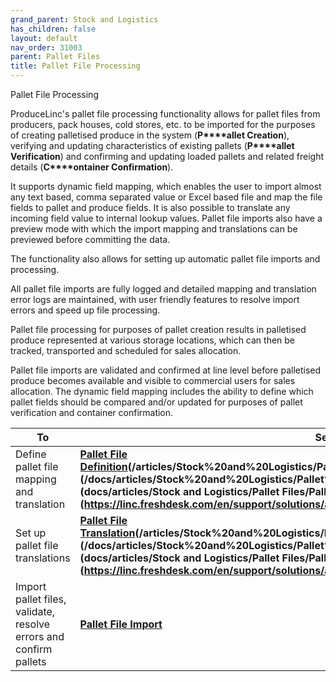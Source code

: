 ```yaml
---
grand_parent: Stock and Logistics
has_children: false
layout: default
nav_order: 31003
parent: Pallet Files
title: Pallet File Processing
---
```


Pallet File Processing

ProduceLinc's pallet file processing functionality allows for pallet files from producers, pack houses, cold stores, etc. to be imported for the purposes of creating palletised produce in the system (**P****allet Creation**), verifying and updating characteristics of existing pallets (**P****allet Verification**) and confirming and updating loaded pallets and related freight details (**C****ontainer Confirmation**).




It supports dynamic field mapping, which enables the user to import almost any text based, comma separated value or Excel based file and map the file fields to pallet and produce fields. It is also possible to translate any incoming field value to internal lookup values. Pallet file imports also have a preview mode with which the import mapping and translations can be previewed before committing the data.




The functionality also allows for setting up automatic pallet file imports and processing.




All pallet file imports are fully logged and detailed mapping and translation error logs are maintained, with user friendly features to resolve import errors and speed up file processing.




Pallet file processing for purposes of pallet creation results in palletised produce represented at various storage locations, which can then be tracked, transported and scheduled for sales allocation.




Pallet file imports are validated and confirmed at line level before palletised produce becomes available and visible to commercial users for sales allocation. The dynamic field mapping includes the ability to define which pallet fields should be compared and/or updated for purposes of pallet verification and container confirmation.






| **To** | **See** |
| --- | --- |
| Define pallet file mapping and translation | **[Pallet File Definition](/articles/Stock%20and%20Logistics/Pallet%20Files/Pallet%20File%20Definition)(/articles/Stock%20and%20Logistics/Pallet%20Files/Pallet%20File%20Definition.md)(/docs/articles/Stock%20and%20Logistics/Pallet%20Files/Pallet%20File%20Definition.md)(docs/articles/Stock and Logistics/Pallet Files/Pallet File Definition.md)(https://linc.freshdesk.com/en/support/solutions/articles/8000097814)** |
| Set up pallet file translations | **[Pallet File Translation](/articles/Stock%20and%20Logistics/Pallet%20Files/Pallet%20File%20Translation)(/articles/Stock%20and%20Logistics/Pallet%20Files/Pallet%20File%20Translation.md)(/docs/articles/Stock%20and%20Logistics/Pallet%20Files/Pallet%20File%20Translation.md)(docs/articles/Stock and Logistics/Pallet Files/Pallet File Translation.md)(https://linc.freshdesk.com/en/support/solutions/articles/8000097813)** |
| Import pallet files, validate, resolve errors and confirm pallets | **[Pallet File Import](https://linc.freshdesk.com/en/support/solutions/articles/8000097822)** |